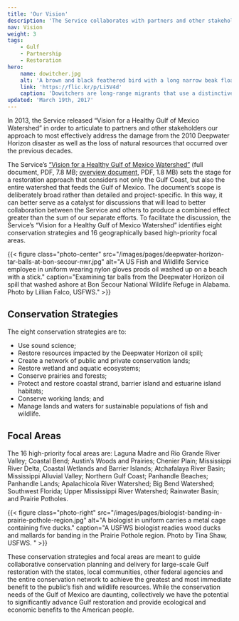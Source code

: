 ```yaml
---
title: 'Our Vision'
description: 'The Service collaborates with partners and other stakeholders to conserve, protect and enhance the fish, wildlife, plants and habitat of the Gulf of Mexico region.'
nav: Vision
weight: 3
tags:
    - Gulf
    - Partnership
    - Restoration
hero:
    name: dowitcher.jpg
    alt: 'A brown and black feathered bird with a long narrow beak floating on ultra-smooth water.'
    link: 'https://flic.kr/p/Li5V4d'
    caption: 'Dowitchers are long-range migrants that use a distinctive sewing machine-like feeding action when foraging across the mud flats of the Gulf region. Photo by Woody Woodrow, USFWS.'
updated: 'March 19th, 2017'
---
```


In 2013, the Service released “Vision for a Healthy Gulf of Mexico Watershed” in order to articulate to partners and other stakeholders our approach to most effectively address the damage from the 2010 Deepwater Horizon disaster as well as the loss of natural resources that occurred over the previous decades.

The Service’s [“Vision for a Healthy Gulf of Mexico Watershed”](/pdf/gulf-vision-document.pdf) (full document, PDF, 7.8 MB; [overview document](/pdf/gulf-vision-document-overview.pdf), PDF, 1.8 MB) sets the stage for a restoration approach that considers not only the Gulf Coast, but also the entire watershed that feeds the Gulf of Mexico. The document’s scope is deliberately broad rather than detailed and project-specific. In this way, it can better serve as a catalyst for discussions that will lead to better collaboration between the Service and others to produce a combined effect greater than the sum of our separate efforts. To facilitate the discussion, the Service’s “Vision for a Healthy Gulf of Mexico Watershed” identifies eight conservation strategies and 16 geographically based high-priority focal areas.

{{< figure class="photo-center" src="/images/pages/deepwater-horizon-tar-balls-at-bon-secour-nwr.jpg" alt="A US Fish and Wildlife Service employee in uniform wearing nylon gloves prods oil washed up on a beach with a stick." caption="Examining tar balls from the Deepwater Horizon oil spill that washed ashore at Bon Secour National Wildlife Refuge in Alabama. Photo by Lillian Falco, USFWS." >}}

## Conservation Strategies

The eight conservation strategies are to:

 - Use sound science;
 - Restore resources impacted by the Deepwater Horizon oil spill;
 - Create a network of public and private conservation lands;
 - Restore wetland and aquatic ecosystems;
 - Conserve prairies and forests;
 - Protect and restore coastal strand, barrier island and estuarine island habitats;
 - Conserve working lands; and
 - Manage lands and waters for sustainable populations of fish and wildlife.

## Focal Areas

The 16 high-priority focal areas are: Laguna Madre and Rio Grande River Valley; Coastal Bend; Austin’s Woods and Prairies; Chenier Plain; Mississippi River Delta, Coastal Wetlands and Barrier Islands; Atchafalaya River Basin; Mississippi Alluvial Valley; Northern Gulf Coast; Panhandle Beaches; Panhandle Lands; Apalachicola River Watershed; Big Bend Watershed; Southwest Florida; Upper Mississippi River Watershed; Rainwater Basin; and Prairie Potholes.

{{< figure class="photo-right" src="/images/pages/biologist-banding-in-prairie-pothole-region.jpg" alt="A biologist in uniform carries a metal cage containing five ducks." caption="A USFWS biologist readies wood ducks and mallards for banding in the Prairie Pothole region. Photo by Tina Shaw, USFWS. " >}}

These conservation strategies and focal areas are meant to guide collaborative conservation planning and delivery for large-scale Gulf restoration with the states, local communities, other federal agencies and the entire conservation network to achieve the greatest and most immediate benefit to the public’s fish and wildlife resources. While the conservation needs of the Gulf of Mexico are daunting, collectively we have the potential to significantly advance Gulf restoration and provide ecological and economic benefits to the American people.
